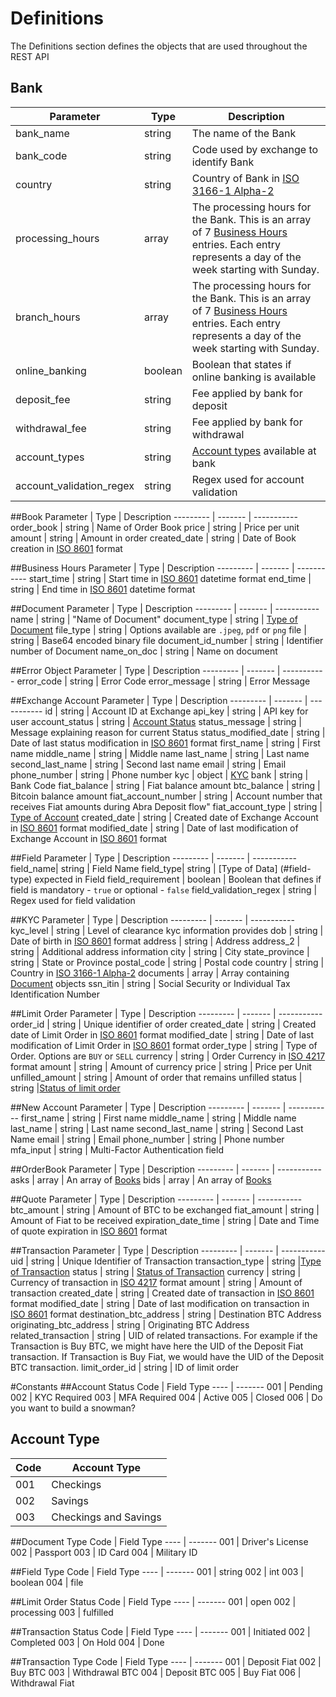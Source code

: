 # Definitions
<aside class="notice">The Definitions section defines the objects that are used throughout the REST API</aside>



## Bank
Parameter | Type | Description
--------- | ------- | -----------
bank_name | string | The name of the Bank
bank_code | string | Code used by exchange to identify Bank
country | string | Country of Bank in [ISO 3166-1 Alpha-2](https://en.wikipedia.org/wiki/ISO_3166-1_alpha-2#Officially_assigned_code_elements)
processing_hours | array | The processing hours for the Bank.  This is an array of 7 [Business Hours](#business-hours) entries.  Each entry represents a day of the week starting with Sunday.
branch_hours | array |The processing hours for the Bank.  This is an array of 7 [Business Hours](#business-hours) entries.  Each entry represents a day of the week starting with Sunday.
online_banking | boolean | Boolean that states if online banking is available
deposit_fee | string | Fee applied by bank for deposit
withdrawal_fee | string |Fee applied by bank for withdrawal
account_types | string | [Account types](#account-type) available at bank
account_validation_regex | string | Regex used for account validation

##Book
Parameter | Type | Description
--------- | ------- | -----------
order_book | string | Name of Order Book
price | string | Price per unit
amount | string  | Amount in order
created_date | string | Date of Book creation in [ISO 8601](https://en.wikipedia.org/wiki/ISO_8601) format

##Business Hours
Parameter | Type | Description
--------- | ------- | -----------
start_time | string | Start time in [ISO 8601](https://en.wikipedia.org/wiki/ISO_8601) datetime format
end_time | string | End time in [ISO 8601](https://en.wikipedia.org/wiki/ISO_8601) datetime format

##Document
Parameter | Type | Description
--------- | ------- | -----------
name | string | "Name of Document"
document_type | string | [Type of Document](#document-type)
file_type | string | Options available are `.jpeg`, `pdf` or `png`
file | string | Base64 encoded binary file
document_id_number | string | Identifier number of Document
name_on_doc | string | Name on document

##Error Object
Parameter | Type | Description
--------- | ------- | -----------
error_code | string | Error Code
error_message | string | Error Message

##Exchange Account
Parameter | Type | Description
--------- | ------- | -----------
id | string | Account ID at Exchange
api_key | string | API key for user
account_status | string | [Account Status](#account-status)
status_message | string | Message explaining reason for current Status
status_modified_date | string | Date of last status modification in [ISO 8601](https://en.wikipedia.org/wiki/ISO_8601) format
first_name | string | First name
middle_name | string | Middle name
last_name | string | Last name
second_last_name | string | Second last name
email | string | Email
phone_number | string | Phone number
kyc | object | [KYC](#kyc)
bank | string | Bank Code
fiat_balance | string | Fiat balance amount
btc_balance | string | Bitcoin balance amount
fiat_account_number | string | Account number that receives Fiat amounts during Abra Deposit flow"
fiat_account_type | string | [Type of Account](#account-type)
created_date | string | Created date of Exchange Account in [ISO 8601](https://en.wikipedia.org/wiki/ISO_8601) format
modified_date | string | Date of last modification of Exchange Account in [ISO 8601](https://en.wikipedia.org/wiki/ISO_8601) format

##Field
Parameter | Type | Description
--------- | ------- | -----------
field_name| string | Field Name
field_type| string | [Type of Data] (#field-type) expected in Field
field_requirement | boolean | Boolean that defines if field is mandatory - `true` or optional - `false`
field_validation_regex | string | Regex used for field validation
        
##KYC
Parameter | Type | Description
--------- | ------- | -----------
kyc_level | string | Level of clearance kyc information provides
dob | string | Date of birth in [ISO 8601](https://en.wikipedia.org/wiki/ISO_8601) format
address | string | Address
address_2 | string | Additional address information
city | string | City
state_province | string | State or Province
postal_code | string | Postal code
country | string | Country in [ISO 3166-1 Alpha-2](https://en.wikipedia.org/wiki/ISO_3166-1_alpha-2#Officially_assigned_code_elements)
documents | array | Array containing [Document](#document) objects
ssn_itin | string | Social Security or Individual Tax Identification Number

##Limit Order
Parameter | Type | Description
--------- | ------- | -----------
order_id | string | Unique identifier of order
created_date | string | Created date of Limit Order in [ISO 8601](https://en.wikipedia.org/wiki/ISO_8601) format
modified_date | string | Date of last modification of Limit Order in [ISO 8601](https://en.wikipedia.org/wiki/ISO_8601) format
order_type | string | Type of Order.  Options are `BUY` or `SELL`
currency | string | Order Currency in [ISO 4217](https://en.wikipedia.org/wiki/ISO_4217) format
amount | string | Amount of currency
price | string | Price per Unit
unfilled_amount | string | Amount of order that remains unfilled
status | string |[Status of limit order](#limit-order-status)

##New Account
Parameter | Type | Description
--------- | ------- | -----------
first_name | string | First name
middle_name | string | Middle name
last_name | string | Last name
second_last_name | string | Second Last Name
email | string | Email
phone_number | string | Phone number
mfa_input | string | Multi-Factor Authentication field

##OrderBook
Parameter | Type | Description
--------- | ------- | -----------
asks | array | An array of [Books](#book)
bids | array | An array of [Books](#book)

##Quote
Parameter | Type | Description
--------- | ------- | -----------
btc_amount | string | Amount of BTC to be exchanged
fiat_amount | string |  Amount of Fiat to be received
expiration_date_time | string | Date and Time of quote expiration in [ISO 8601](https://en.wikipedia.org/wiki/ISO_8601) format

##Transaction
Parameter | Type | Description
--------- | ------- | -----------
uid | string | Unique Identifier of Transaction
transaction_type | string |[Type of Transaction](#transaction-type)
status | string | [Status of Transaction](#transaction-status)
currency | string | Currency of transaction in [ISO 4217](https://en.wikipedia.org/wiki/ISO_4217) format
amount | string | Amount of transaction
created_date | string | Created date of transaction in [ISO 8601](https://en.wikipedia.org/wiki/ISO_8601) format
modified_date | string | Date of last modification on transaction in [ISO 8601](https://en.wikipedia.org/wiki/ISO_8601) format
destination_btc_address | string | Destination BTC Address
originating_btc_address | string | Originating BTC Address
related_transaction | string | UID of related transactions.  For example if the Transaction is Buy BTC, we might have here the UID of the Deposit Fiat transaction.  If Transaction is Buy Fiat, we would have the UID of the Deposit BTC transaction.
limit_order_id | string | ID of limit order

#Constants
##Account Status
Code | Field Type 
---- | ------- 
001 | Pending
002 | KYC Required
003 | MFA Required
004 | Active
005 | Closed
006 | Do you want to build a snowman?

## Account Type
Code | Account Type 
---- | ------- 
001 | Checkings
002 | Savings
003 | Checkings and Savings

##Document Type
Code | Field Type 
---- | ------- 
001 | Driver's License
002 |  Passport
003 | ID Card
004 | Military ID

##Field Type
Code | Field Type 
---- | ------- 
001 | string
002 | int
003 | boolean
004 | file

##Limit Order Status
Code | Field Type 
---- | ------- 
001 | open
002 | processing
003 | fulfilled

##Transaction Status
Code | Field Type
---- | -------
001 | Initiated
002 | Completed
003 | On Hold
004 | Done

##Transaction Type
Code | Field Type 
---- | -------
001 | Deposit Fiat
002 | Buy BTC
003 | Withdrawal BTC
004 | Deposit BTC
005 | Buy Fiat
006 | Withdrawal Fiat